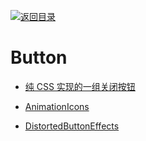 [![返回目录](https://parg.co/UGo)](https://github.com/wxyyxc1992/Awesome-Links) 
# Button

* [纯 CSS 实现的一组关闭按钮](http://www.html5tricks.com/demo/css3-close-button/index.html)

* [AnimationIcons](http://tympanus.net/codrops/2016/02/23/icon-animations-powered-by-mo-js/)

* [DistortedButtonEffects](http://tympanus.net/Development/DistortedButtonEffects/)
